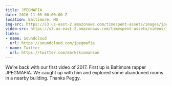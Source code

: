 ```yaml
---
title: JPEGMAFIA
date: 2016-11-05 00:00:00 Z
location: Baltimore, MD
img-src: https://s3.us-east-2.amazonaws.com/timespent-assets/images/jpegmafia.png
video-src: https://s3.us-east-2.amazonaws.com/timespent-assets/videos/jpegmafia.mp4
links:
- name: Soundcloud
  url: https://soundcloud.com/jpegmafia
- name: Twitter
  url: https://twitter.com/darkskinmanson
---
```


We're back with our first video of 2017. First up is Baltimore rapper JPEGMAFIA. We caught up with him and explored some abandoned rooms in a nearby building. Thanks Peggy.